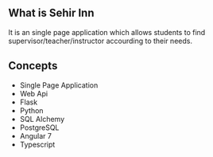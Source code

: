 ## What is Sehir Inn
It is an single page application which allows students to find supervisor/teacher/instructor accourding to their needs.

## Concepts
- Single Page Application
- Web Api
- Flask
- Python
- SQL Alchemy
- PostgreSQL
- Angular 7
- Typescript
